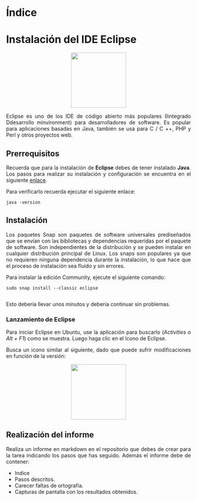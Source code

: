<div align="justify">

# Índice
  
# Instalación del IDE Eclipse

<div align="center">
  <img src="https://www.eclipse.org/downloads/assets/public/images/logo-eclipse.png" width="150px">
</div>

  Eclipse es uno de los IDE de código abierto más populares (Iintegrado Ddesarrollo minvironment) para desarrolladores de software. Es popular para aplicaciones basadas en Java, también se usa para C / C ++, PHP y Perl y otros proyectos web.

  ## Prerrequisitos

  Recuerda que para la instalación de __Eclipse__ debes de tener instalado __Java__. Los pasos para realizar su instalación y configuración se encuentra en el siguiente [enlace](tarea-jdk.md).

  Para verificarlo recuerda ejecutar el siguiente enlace:

  ```console
  java -version
  ```

## Instalación

  Los paquetes Snap son paquetes de software universales prediseñados que se envían con las bibliotecas y dependencias requeridas por el paquete de software. Son independientes de la distribución y se pueden instalar en cualquier distribución principal de Linux. Los snaps son populares ya que no requieren ninguna dependencia durante la instalación, lo que hace que el proceso de instalación sea fluido y sin errores.

  Para instalar la edición Community, ejecute el siguiente comando:

  ```console
  sudo snap install --classic eclipse
  ```
  
  <img src="" width="">
  
  <br>

  Esto debería llevar unos minutos y debería continuar sin problemas.

  ### Lanzamiento de Eclipse

  Para iniciar Eclipse en Ubuntu, use la aplicación para buscarlo (_Activities o Alt + F1_) como se muestra. Luego haga clic en el ícono de Eclipse.

  Busca un icono similar al siguiente, dado que puede sufrir modificaciones en función de la versión:

  <div align="center">
      <img src="https://www.eclipse.org/downloads/assets/public/images/logo-eclipse.png" width="150px">
  </div>


## Realización del informe

  Realiza un informe en markdown en el repositorio que debes de crear para la tarea indicando los pasos que has seguido.
Además el informe debe de contener:
 - Indice
 - Pasos descritos.
 - Carecer faltas de ortografía.
 - Capturas de pantalla con los resultados obtenidos.



  </div>

